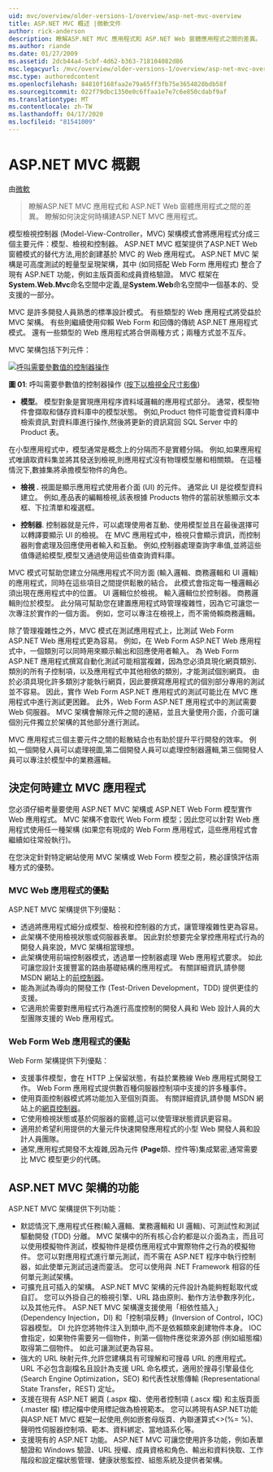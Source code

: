 ```yaml
---
uid: mvc/overview/older-versions-1/overview/asp-net-mvc-overview
title: ASP.NET MVC 概述 |微軟文件
author: rick-anderson
description: 瞭解ASP.NET MVC 應用程式和 ASP.NET Web 窗體應用程式之間的差異。 瞭解如何決定何時構建ASP.NET MVC 應用程式。
ms.author: riande
ms.date: 01/27/2009
ms.assetid: 2dcb44a4-5cbf-4d62-b363-718104082d86
msc.legacyurl: /mvc/overview/older-versions-1/overview/asp-net-mvc-overview
msc.type: authoredcontent
ms.openlocfilehash: 84810f168faa2e79a65ff3fb75e3654828bdb58f
ms.sourcegitcommit: 022f79dbc1350e0c6ffaa1e7e7c6e850cdabf9af
ms.translationtype: MT
ms.contentlocale: zh-TW
ms.lasthandoff: 04/17/2020
ms.locfileid: "81541009"
---
```

# <a name="aspnet-mvc-overview"></a>ASP.NET MVC 概觀

由[微軟](https://github.com/microsoft)

> 瞭解ASP.NET MVC 應用程式和 ASP.NET Web 窗體應用程式之間的差異。 瞭解如何決定何時構建ASP.NET MVC 應用程式。

模型檢視控制器 (Model-View-Controller，MVC) 架構模式會將應用程式分成三個主要元件：模型、檢視和控制器。 ASP.NET MVC 框架提供了ASP.NET Web 窗體模式的替代方法,用於創建基於 MVC 的 Web 應用程式。 ASP.NET MVC 架構是可高度測試的輕量型呈現架構，其中 (如同搭配 Web Form 應用程式) 整合了現有 ASP.NET 功能，例如主版頁面和成員資格驗證。 MVC 框架在**System.Web.Mvc**命名空間中定義,是**System.Web**命名空間中一個基本的、受支援的一部分。   
  
MVC 是許多開發人員熟悉的標準設計模式。 有些類型的 Web 應用程式將受益於 MVC 架構。 有些則繼續使用仰賴 Web Form 和回傳的傳統 ASP.NET 應用程式模式。 還有一些類型的 Web 應用程式將合併兩種方式；兩種方式並不互斥。   
  
MVC 架構包括下列元件：

[![呼叫需要參數值的控制器操作](asp-net-mvc-overview/_static/image1.jpg)](asp-net-mvc-overview/_static/image1.png)

**圖 01**: 呼叫需要參數值的控制器操作 ([按下以檢視全尺寸影像](asp-net-mvc-overview/_static/image2.png))

- **模型**。 模型對象是實現應用程序資料域邏輯的應用程式部分。 通常，模型物件會擷取和儲存資料庫中的模型狀態。 例如,Product 物件可能會從資料庫中檢索資訊,對資料庫進行操作,然後將更新的資訊寫回 SQL Server 中的 Product 表。

在小型應用程式中，模型通常是概念上的分隔而不是實體分隔。 例如,如果應用程式唯讀取資料集並將其發送到檢視,則應用程式沒有物理模型層和相關類。 在這種情況下,數據集將承擔模型物件的角色。

- **檢視 .** 視圖是顯示應用程式使用者介面 (UI) 的元件。 通常此 UI 是從模型資料建立。 例如,產品表的編輯檢視,該表根據 Products 物件的當前狀態顯示文本框、下拉清單和複選框。

- **控制器**. 控制器就是元件，可以處理使用者互動、使用模型並且在最後選擇可以轉譯要顯示 UI 的檢視。 在 MVC 應用程式中，檢視只會顯示資訊，而控制器則會處理及回應使用者輸入和互動。 例如,控制器處理查詢字串值,並將這些值傳遞給模型,模型又通過使用這些值查詢資料庫。

MVC 模式可幫助您建立分隔應用程式不同方面 (輸入邏輯、商務邏輯和 UI 邏輯) 的應用程式，同時在這些項目之間提供鬆散的結合。 此模式會指定每一種邏輯必須出現在應用程式中的位置。 UI 邏輯位於檢視。 輸入邏輯位於控制器。 商務邏輯則位於模型。 此分隔可幫助您在建置應用程式時管理複雜性，因為它可讓您一次專注於實作的一個方面。 例如，您可以專注在檢視上，而不需倚賴商務邏輯。   
  
除了管理複雜性之外，MVC 模式在測試應用程式上，比測試 Web Form ASP.NET Web 應用程式更為容易。 例如，在 Web Form ASP.NET Web 應用程式中，一個類別可以同時用來顯示輸出和回應使用者輸入。 為 Web Form ASP.NET 應用程式撰寫自動化測試可能相當複雜，因為您必須具現化網頁類別、類別的所有子控制項，以及應用程式中其他相依的類別，才能測試個別網頁。 由於必須具現化許多類別才能執行網頁，因此要撰寫應用程式的個別部分專用的測試並不容易。 因此，實作 Web Form ASP.NET 應用程式的測試可能比在 MVC 應用程式中進行測試更困難。 此外，Web Form ASP.NET 應用程式中的測試需要 Web 伺服器。 MVC 架構會解除元件之間的連結，並且大量使用介面，介面可讓個別元件獨立於架構的其他部分進行測試。   
  
MVC 應用程式三個主要元件之間的鬆散結合也有助於提升平行開發的效率。 例如,一個開發人員可以處理視圖,第二個開發人員可以處理控制器邏輯,第三個開發人員可以專注於模型中的業務邏輯。

## <a name="deciding-when-to-create-an-mvc-application"></a>決定何時建立 MVC 應用程式

您必須仔細考量要使用 ASP.NET MVC 架構或 ASP.NET Web Form 模型實作 Web 應用程式。 MVC 架構不會取代 Web Form 模型；因此您可以針對 Web 應用程式使用任一種架構  (如果您有現成的 Web Form 應用程式，這些應用程式會繼續如往常般執行)。   
  
在您決定針對特定網站使用 MVC 架構或 Web Form 模型之前，務必謹慎評估兩種方式的優勢。

### <a name="advantages-of-an-mvc-based-web-application"></a>MVC Web 應用程式的優點

ASP.NET MVC 架構提供下列優點：

- 透過將應用程式細分成模型、檢視和控制器的方式，讓管理複雜性更為容易。
- 此架構不使用檢視狀態或伺服器表單。 因此對於想要完全掌控應用程式行為的開發人員來說，MVC 架構相當理想。
- 此架構使用前端控制器模式，透過單一控制器處理 Web 應用程式要求。 如此可讓您設計支援豐富的路由基礎結構的應用程式。 有關詳細資訊,請參閱 MSDN 網站上的[前控制器](https://go.microsoft.com/fwlink/?LinkId=106357 "前控制器")。
- 能為測試為導向的開發工作 (Test-Driven Development，TDD) 提供更佳的支援。
- 它適用於需要對應用程式行為進行高度控制的開發人員和 Web 設計人員的大型團隊支援的 Web 應用程式。

### <a name="advantages-of-a-web-forms-based-web-application"></a>Web Form Web 應用程式的優點

Web Form 架構提供下列優點：

- 支援事件模型，會在 HTTP 上保留狀態，有益於業務線 Web 應用程式開發工作。 Web Form 應用程式提供數百種伺服器控制項中支援的許多種事件。
- 使用頁面控制器模式將功能加入至個別頁面。 有關詳細資訊,請參閱 MSDN 網站上的[網頁控制器](https://go.microsoft.com/fwlink/?LinkId=106359 "頁面控制器")。
- 它使用檢視狀態或基於伺服器的窗體,這可以使管理狀態資訊更容易。
- 適用於希望利用提供的大量元件快速開發應用程式的小型 Web 開發人員和設計人員團隊。
- 通常,應用程式開發不太複雜,因為元件 **(Page**類、控件等)集成緊密,通常需要比 MVC 模型更少的代碼。

## <a name="features-of-the-aspnet-mvc-framework"></a>ASP.NET MVC 架構的功能

ASP.NET MVC 架構提供下列功能：

- 默認情況下,應用程式任務(輸入邏輯、業務邏輯和 UI 邏輯)、可測試性和測試驅動開發 (TDD) 分離。 MVC 架構中的所有核心合約都是以介面為主，而且可以使用模擬物件測試，模擬物件是模仿應用程式中實際物件之行為的模擬物件。 您可以對應用程式進行單元測試，而不需在 ASP.NET 程序中執行控制器，如此使單元測試迅速而靈活。 您可以使用與 .NET Framework 相容的任何單元測試架構。
- 可擴充且可插入的架構。 ASP.NET MVC 架構的元件設計為能夠輕鬆取代或自訂。 您可以外掛自己的檢視引擎、URL 路由原則、動作方法參數序列化，以及其他元件。 ASP.NET MVC 架構還支援使用「相依性插入」(Dependency Injection，DI) 和「控制項反轉」(Inversion of Control，IOC) 容器模型。 DI 允許您將物件注入到類中,而不是依賴類來創建物件本身。 IOC 會指定，如果物件需要另一個物件，則第一個物件應從來源外部 (例如組態檔) 取得第二個物件。 如此可讓測試更為容易。
- 強大的 URL 映射元件,允許您建構具有可理解和可搜尋 URL 的應用程式。 URL 不必包含副檔名且設計為支援 URL 命名模式，適用於搜尋引擎最佳化 (Search Engine Optimization，SEO) 和代表性狀態傳輸 (Representational State Transfer，REST) 定址。
- 支援在現有 ASP.NET 網頁 (.aspx 檔)、使用者控制項 (.ascx 檔) 和主版頁面 (.master 檔) 標記檔中使用標記做為檢視範本。 您可以將現有ASP.NET功能與ASP.NET MVC 框架一起使用,例如嵌套母版頁、內聯運算式&lt;&gt;(%= %)、聲明性伺服器控制項、範本、資料綁定、當地語系化等。
- 支援現有的 ASP.NET 功能。 ASP.NET MVC 可讓您使用許多功能，例如表單驗證和 Windows 驗證、URL 授權、成員資格和角色、輸出和資料快取、工作階段和設定檔狀態管理、健康狀態監控、組態系統及提供者架構。
